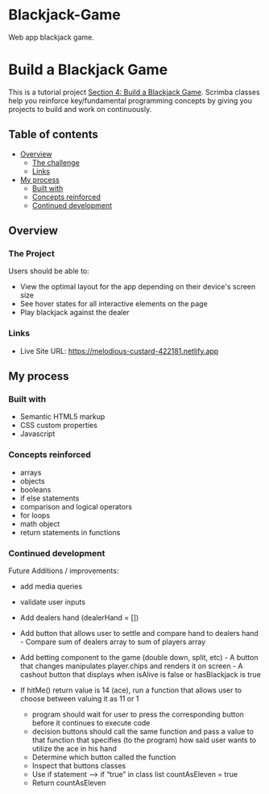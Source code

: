 # Blackjack-Game
 Web app blackjack game.


# Build a Blackjack Game

This is a tutorial project [Section 4: Build a Blackjack Game](https://scrimba.com/learn/learnjavascript/lets-build-a-blackjack-game-coa954d1fb213d2a9d5a1c8ab). Scrimba classes help you reinforce key/fundamental programming concepts by giving you projects to build and work on continuously.

## Table of contents

- [Overview](#overview)
  - [The challenge](#the-challenge)
  - [Links](#links)
- [My process](#my-process)
  - [Built with](#built-with)
  - [Concepts reinforced](#concepts-reinforced)
  - [Continued development](#continued-development)

## Overview

### The Project

Users should be able to:

- View the optimal layout for the app depending on their device's screen size
- See hover states for all interactive elements on the page
- Play blackjack against the dealer

### Links

- Live Site URL: https://melodious-custard-422181.netlify.app

## My process

### Built with

- Semantic HTML5 markup
- CSS custom properties
- Javascript

### Concepts reinforced

- arrays
- objects
- booleans
- if else statements
- comparison and logical operators
- for loops
- math object
- return statements in functions

### Continued development

Future Additions / improvements:
- add media queries

- validate user inputs

- Add dealers hand (dealerHand = [])

- Add button that allows user to settle and compare hand to dealers hand
      - Compare sum of dealers array to sum of players array

- Add betting component to the game (double down, split, etc)
      - A button that changes manipulates player.chips and renders it on screen
      - A cashout button that displays when isAlive is false or hasBlackjack is true

- If hitMe() return value is 14 (ace), run a function that allows user to choose between valuing it as 11 or  1
  	- program should wait for user to press the corresponding button before it continues to execute code
    - decision buttons should call the same function and pass a value to that function that specifies (to the program) how said user wants to utilize the ace in his hand
    - Determine which button called the function
    - Inspect that buttons classes
    - Use if statement —> if “true” in class list countAsEleven = true
    - Return countAsEleven
